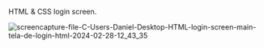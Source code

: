 HTML & CSS login screen.

![screencapture-file-C-Users-Daniel-Desktop-HTML-login-screen-main-tela-de-login-html-2024-02-28-12_43_35](https://github.com/frontenddan/HTML-login-screen/assets/122943548/95374ac8-2aaf-4276-8541-7ae43bbbcc58)
